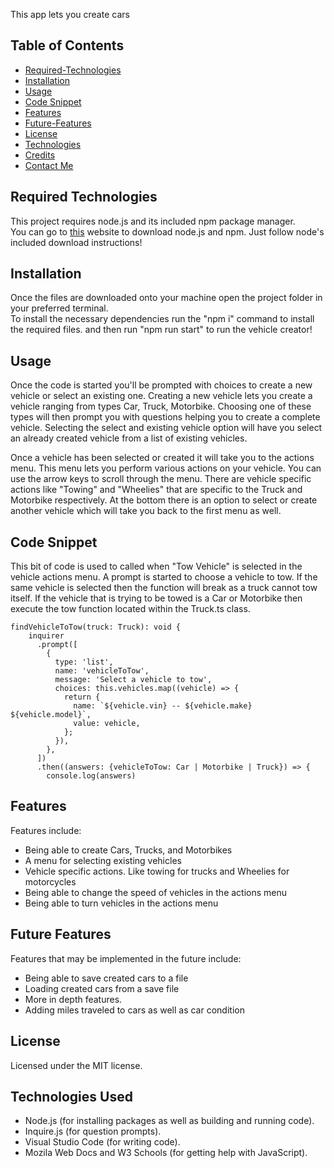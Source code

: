 This app lets you create cars

## Table of Contents

- [Required-Technologies](#required-technologies)
- [Installation](#installation)
- [Usage](#usage)
- [Code Snippet](#code-snippet)
- [Features](#features)
- [Future-Features](#future-features)
- [License](#license)
- [Technologies](#technologies-used)
- [Credits](#credits)
- [Contact Me](#contact-me)

## Required Technologies

This project requires node.js and its included npm package manager.\
You can go to <a href="https://nodejs.org/en/download/package-manager">this</a> website to download node.js and npm. Just follow node's included download instructions!

## Installation

Once the files are downloaded onto your machine open the project folder in your preferred terminal.\
To install the necessary dependencies run the "npm i" command to install the required files. and then run "npm run start" to run the vehicle creator!

## Usage

Once the code is started you'll be prompted with choices to create a new vehicle or select an existing one. Creating a new vehicle lets you create a vehicle ranging from types Car, Truck, Motorbike. Choosing one of these types will then prompt you with questions helping you to create a complete vehicle. Selecting the select and existing vehicle option will have you select an already created vehicle from a list of existing vehicles.

Once a vehicle has been selected or created it will take you to the actions menu. This menu lets you perform various actions on your vehicle. You can use the arrow keys to scroll through the menu. There are vehicle specific actions like "Towing" and "Wheelies" that are specific to the Truck and Motorbike respectively. At the bottom there is an option to select or create another vehicle which will take you back to the first menu as well.

## Code Snippet

This bit of code is used to called when "Tow Vehicle" is selected in the vehicle actions menu. A prompt is started to choose a vehicle to tow. If the same vehicle is selected then the function will break as a truck cannot tow itself. If the vehicle that is trying to be towed is a Car or Motorbike then execute the tow function located within the Truck.ts class.

```
findVehicleToTow(truck: Truck): void {
    inquirer
      .prompt([
        {
          type: 'list',
          name: 'vehicleToTow',
          message: 'Select a vehicle to tow',
          choices: this.vehicles.map((vehicle) => {
            return {
              name: `${vehicle.vin} -- ${vehicle.make} ${vehicle.model}`,
              value: vehicle,
            };
          }),
        },
      ])
      .then((answers: {vehicleToTow: Car | Motorbike | Truck}) => {
        console.log(answers)

```

## Features

Features include:

- Being able to create Cars, Trucks, and Motorbikes
- A menu for selecting existing vehicles
- Vehicle specific actions. Like towing for trucks and Wheelies for motorcycles
- Being able to change the speed of vehicles in the actions menu
- Being able to turn vehicles in the actions menu

## Future Features

Features that may be implemented in the future include:

- Being able to save created cars to a file
- Loading created cars from a save file
- More in depth features.
- Adding miles traveled to cars as well as car condition

## License

Licensed under the MIT license.

## Technologies Used

<ul>
<li>Node.js (for installing packages as well as building and running code).</li>
<li>Inquire.js (for question prompts).</li>
<li>Visual Studio Code (for writing code).</li>
<li>Mozila Web Docs and W3 Schools (for getting help with JavaScript).</li>
</ul>